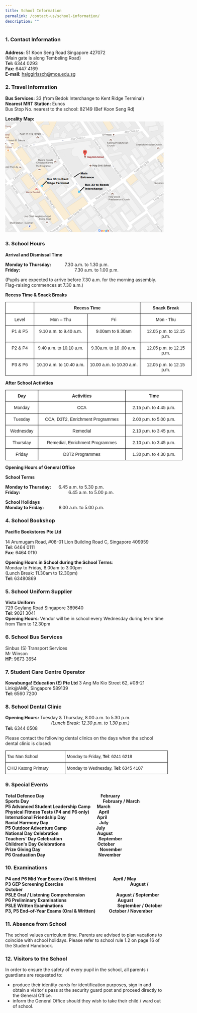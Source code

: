 ```yaml
---
title: School Information
permalink: /contact-us/school-information/
description: ""
---
```

### 1\. Contact Information  

  

### 

**Address:** 51 Koon Seng Road Singapore 427072     
(Main gate is along Tembeling Road)    
**Tel:** 6344 0293   
**Fax:** 6447 4169    
**E-mail:** [haiggirlssch@moe.edu.sg](mailto:haiggirlssch@moe.edu.sg) 

   

### 2\. Travel Information
 

**Bus Services:** 33 (from Bedok Interchange to Kent Ridge Terminal)   
**Nearest MRT Station:** Eunos    
Bus Stop No. nearest to the school: 82149 (Bef Koon Seng Rd)

**Locality Map:**
![](/images/localitymap.png)

### 3\. School Hours

  

**Arrival and Dismissal Time**     

**Monday to Thursday:**           7.30 a.m. to 1.30 p.m.    
**Friday:**                                            7.30 a.m. to 1.00 p.m.

(Pupils are expected to arrive before 7.30 a.m. for the morning assembly. Flag-raising commences at 7.30 a.m.)

  

**Recess Time & Snack Breaks**

<style type="text/css">
.tg  {border-collapse:collapse;border-spacing:0;margin:0px auto;}
.tg td{border-color:black;border-style:solid;border-width:1px;font-family:Arial, sans-serif;font-size:14px;
  overflow:hidden;padding:10px 5px;word-break:normal;}
.tg th{border-color:black;border-style:solid;border-width:1px;font-family:Arial, sans-serif;font-size:14px;
  font-weight:normal;overflow:hidden;padding:10px 5px;word-break:normal;}
.tg .tg-2g1l{background-color:#FFF;font-weight:bold;text-align:center;vertical-align:middle}
.tg .tg-nrix{text-align:center;vertical-align:middle}
.tg .tg-f4yw{background-color:#FFF;text-align:center;vertical-align:middle}
.tg .tg-7yig{background-color:#FFF;text-align:center;vertical-align:top}
</style>
<table class="tg" style="undefined;table-layout: fixed; width: 593px">
<colgroup>
<col style="width: 91px">
<col style="width: 170px">
<col style="width: 169px">
<col style="width: 163px">
</colgroup>
<tbody>
  <tr>
    <td class="tg-2g1l"></td>
    <td class="tg-nrix" colspan="2"><span style="font-weight:700;font-style:normal">Recess Time</span></td>
    <td class="tg-nrix"><span style="font-weight:700;font-style:normal">Snack Break</span></td>
  </tr>
  <tr>
    <td class="tg-f4yw">Level</td>
    <td class="tg-f4yw">Mon – Thu</td>
    <td class="tg-f4yw">Fri</td>
    <td class="tg-f4yw">Mon - Thu</td>
  </tr>
  <tr>
    <td class="tg-7yig">P1 &amp; P5</td>
    <td class="tg-7yig">9.10 a.m. to 9.40 a.m.</td>
    <td class="tg-7yig">9.00am to 9.30am</td>
    <td class="tg-f4yw">12.05 p.m. to 12.15 p.m.</td>
  </tr>
  <tr>
    <td class="tg-7yig">P2 &amp; P4</td>
    <td class="tg-7yig">9.40 a.m. to 10.10 a.m.</td>
    <td class="tg-7yig">9.30a.m. to 10 .00 a.m.</td>
    <td class="tg-7yig">12.05 p.m. to 12.15 p.m.</td>
  </tr>
  <tr>
    <td class="tg-7yig">P3 &amp; P6</td>
    <td class="tg-7yig">10.10 a.m. to 10.40 a.m.</td>
    <td class="tg-7yig">10.00 a.m. to 10.30 a.m.</td>
    <td class="tg-7yig">12.05 p.m. to 12.15 p.m.</td>
  </tr>
</tbody>
</table>

**After School Activities**
<style type="text/css">
.tg  {border-collapse:collapse;border-spacing:0;margin:0px auto;}
.tg td{border-color:black;border-style:solid;border-width:1px;font-family:Arial, sans-serif;font-size:14px;
  overflow:hidden;padding:10px 5px;word-break:normal;}
.tg th{border-color:black;border-style:solid;border-width:1px;font-family:Arial, sans-serif;font-size:14px;
  font-weight:normal;overflow:hidden;padding:10px 5px;word-break:normal;}
.tg .tg-9hzb{background-color:#FFF;font-weight:bold;text-align:center;vertical-align:top}
.tg .tg-7yig{background-color:#FFF;text-align:center;vertical-align:top}
</style>
<table class="tg" style="undefined;table-layout: fixed; width: 564px">
<colgroup>
<col style="width: 104px">
<col style="width: 279px">
<col style="width: 181px">
</colgroup>
<tbody>
  <tr>
    <td class="tg-9hzb">Day</td>
    <td class="tg-9hzb">Activities</td>
    <td class="tg-9hzb">Time</td>
  </tr>
  <tr>
    <td class="tg-7yig">Monday</td>
    <td class="tg-7yig">CCA</td>
    <td class="tg-7yig">2.15 p.m. to 4.45 p.m.</td>
  </tr>
  <tr>
    <td class="tg-7yig">Tuesday</td>
    <td class="tg-7yig">CCA, D3T2, Enrichment Programmes</td>
    <td class="tg-7yig">2.00 p.m. to 5.00 p.m.</td>
  </tr>
  <tr>
    <td class="tg-7yig">Wednesday</td>
    <td class="tg-7yig">Remedial</td>
    <td class="tg-7yig">2.10 p.m. to 3.45 p.m.</td>
  </tr>
  <tr>
    <td class="tg-7yig">Thursday</td>
    <td class="tg-7yig">Remedial, Enrichment Programmes</td>
    <td class="tg-7yig">2.10 p.m. to 3.45 p.m.</td>
  </tr>
  <tr>
    <td class="tg-7yig">Friday</td>
    <td class="tg-7yig">D3T2 Programmes</td>
    <td class="tg-7yig">1.30 p.m. to 4.30 p.m.</td>
  </tr>
</tbody>
</table>


 

**Opening Hours of General Office**

**School Terms**

**Monday to Thursday:**      6.45 a.m. to 5.30 p.m.    
**Friday:**                                       6.45 a.m. to 5.00 p.m.

 
**School Holidays**    
**Monday to Friday:**            8.00 a.m. to 5.00 p.m.

  

  

### 4\. School Bookshop  

**Paciﬁc Bookstores Pte Ltd**

14 Arumugam Road, #08-01 Lion Building Road C, Singapore 409959
**Tel**: 6464 0111   
**Fax**: 6464 0110

**Opening Hours in School during the School Terms**:  
Monday to Friday, 8.00am to 3.00pm    
(Lunch Break: 11.30am to 12.30pm)    
**Tel**: 63480869 

### 5\. School Uniform Supplier

**Vista Uniform**    
729 Geylang Road Singapore 389640     
**Tel**: 9021 3041     
**Opening Hours**: Vendor will be in school every Wednesday during term time from 11am to 12.30pm

  

### 6\. School Bus Services

Sinbus (S) Transport Services   
Mr Winson      
**HP**: 9673 3654

  

### 7\. Student Care Centre Operator

**Kowabunga! Education (E) Pte Ltd**
3 Ang Mo Kio Street 62, #08-21 Link@AMK, Singapore 589139   
**Tel**: 6560 7200

  

### 8\. School Dental Clinic

  

**Opening Hours:** Tuesday & Thursday, 8.00 a.m. to 5.30 p.m.    
                                     _(Lunch Break: 12.30 p.m. to 1.30 p.m.)_   
**Tel:** 6344 0508

Please contact the following dental clinics on the days when the school dental clinic is closed:

<style type="text/css">
.tg  {border-collapse:collapse;border-spacing:0;margin:0px auto;}
.tg td{border-color:black;border-style:solid;border-width:1px;font-family:Arial, sans-serif;font-size:14px;
  overflow:hidden;padding:10px 5px;word-break:normal;}
.tg th{border-color:black;border-style:solid;border-width:1px;font-family:Arial, sans-serif;font-size:14px;
  font-weight:normal;overflow:hidden;padding:10px 5px;word-break:normal;}
.tg .tg-ktyi{background-color:#FFF;text-align:left;vertical-align:top}
</style>
<table class="tg" style="undefined;table-layout: fixed; width: 517px">
<colgroup>
<col style="width: 190px">
<col style="width: 327px">
</colgroup>
<tbody>
  <tr>
    <td class="tg-ktyi">Tao Nan School</td>
    <td class="tg-ktyi">Monday to Friday, <span style="font-weight:bold">Tel</span>: 6241 6218</td>
  </tr>
  <tr>
    <td class="tg-ktyi">CHIJ Katong Primary</td>
    <td class="tg-ktyi">Monday to Wednesday, <span style="font-weight:bold">Tel</span>: 6345 4107</td>
  </tr>
</tbody>
</table>


### 9\. Special Events

  

**Total Defence Day                                                      February**      
**Sports Day                                                                       February / March**    
**P5 Advanced Student Leadership Camp      March**   
**Physical Fitness Tests (P4 and P6 only)         April**    
**International Friendship Day                              April**     
**Racial Harmony Day                                                 July**   
**P5 Outdoor Adventure Camp                            July**     
**National Day Celebration                                     August**     
**Teachers' Day Celebration                                   September**      
**Children's Day Celebrations                               October**  
**Prize Giving Day                                                         November**   
**P6 Graduation Day                                                   November**
   

### 10\. Examinations

  

**P4 and P6 Mid Year Exams (Oral & Written)                April / May**  
**P3 GEP Screening** **Exercise**                                                      **August / October**   
**PSLE Oral / Listening Comprehension                              August / September**   
**P6 Preliminary Examinations                                                 August**   
**PSLE Written Examinations                                                    September / October**   
**P3, P5 End-of-Year Exams (Oral & Written)             October / November**

  

### 11\. Absence from School

  

The school values curriculum time. Parents are advised to plan vacations to coincide with school holidays. Please refer to school rule 1.2 on page 16 of the Student Handbook.

###   

### 12\. Visitors to the School

  

In order to ensure the safety of every pupil in the school, all parents / guardians are requested to:

*   produce their identity cards for identification purposes, sign in and obtain a visitor's pass at the security guard post and proceed directly to the General Office.
*   inform the General Office should they wish to take their child / ward out of school.